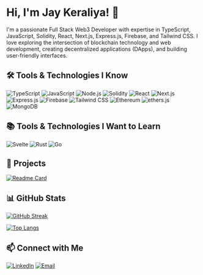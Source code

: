 # Hi, I'm Jay Keraliya! 👋

I'm a passionate Full Stack Web3 Developer with expertise in TypeScript, JavaScript, Solidity, React, Next.js, Express.js, Firebase, and Tailwind CSS. I love exploring the intersection of blockchain technology and web development, creating decentralized applications (DApps), and building user-friendly interfaces.

## 🛠️ Tools & Technologies I Know

![TypeScript](https://img.shields.io/badge/TypeScript-007ACC?style=for-the-badge&logo=typescript&logoColor=white)
![JavaScript](https://img.shields.io/badge/JavaScript-F7DF1E?style=for-the-badge&logo=JavaScript&logoColor=white)
![Node.js](https://img.shields.io/badge/Node.js-339933?style=for-the-badge&logo=Node.js&logoColor=white)
![Solidity](https://img.shields.io/badge/Solidity-363636?style=for-the-badge&logo=Solidity&logoColor=white)
![React](https://img.shields.io/badge/React-61DAFB?style=for-the-badge&logo=React&logoColor=black)
![Next.js](https://img.shields.io/badge/Next.js-000000?style=for-the-badge&logo=Next.js&logoColor=white)
![Express.js](https://img.shields.io/badge/Express.js-000000?style=for-the-badge&logo=Express.js&logoColor=white)
![Firebase](https://img.shields.io/badge/Firebase-FFCA28?style=for-the-badge&logo=Firebase&logoColor=black)
![Tailwind CSS](https://img.shields.io/badge/Tailwind%20CSS-38B2AC?style=for-the-badge&logo=Tailwind%20CSS&logoColor=white)
![Ethereum](https://img.shields.io/badge/Ethereum-3C3C3D?style=for-the-badge&logo=Ethereum&logoColor=white)
![ethers.js](https://img.shields.io/badge/ethers.js-3C3C3D?style=for-the-badge&logo=ethers.js&logoColor=white)
![MongoDB](https://img.shields.io/badge/MongoDB-47A248?style=for-the-badge&logo=MongoDB&logoColor=white)

## 📚 Tools & Technologies I Want to Learn

![Svelte](https://img.shields.io/badge/Svelte-FF3E00?style=for-the-badge&logo=Svelte&logoColor=white)
![Rust](https://img.shields.io/badge/Rust-000000?style=for-the-badge&logo=Rust&logoColor=white)
![Go](https://img.shields.io/badge/Go-00ADD8?style=for-the-badge&logo=Go&logoColor=white)

## 🚀 Projects

[![Readme Card](https://github-readme-stats.vercel.app/api/pin/?username=jaykeraliya0&repo=project-byte-bunch)](https://github.com/jaykeraliya0/project-byte-bunch)


## 📊 GitHub Stats
[![GitHub Streak](https://streak-stats.demolab.com?user=jaykeraliya0)](https://git.io/streak-stats)

[![Top Langs](https://github-readme-stats.vercel.app/api/top-langs/?username=jaykeraliya0&layout=compact)](https://github.com/jaykeraliya0/github-readme-stats)
## 📫 Connect with Me

[![LinkedIn](https://img.shields.io/badge/LinkedIn-0077B5?style=for-the-badge&logo=LinkedIn&logoColor=white)](https://www.linkedin.com/in/jay-keraliya-930326224/)
[![Email](https://img.shields.io/badge/Email-D14836?style=for-the-badge&logo=Gmail&logoColor=white)](mailto:jaykeraliya0@gmail.com)

